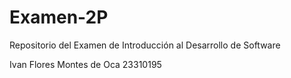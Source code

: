# Examen-2P
Repositorio del Examen de Introducción al Desarrollo de Software

Ivan Flores Montes de Oca 23310195
